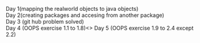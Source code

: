 Day 1(mapping the realworld objects to java objects)<br>
Day 2(creating packages and accesing from another package)<br>
Day 3 (git hub problem solved)<br>
Day 4 (OOPS exercise 1.1 to 1.8)<>
Day 5 (OOPS exercise 1.9 to 2.4 except 2.2)
